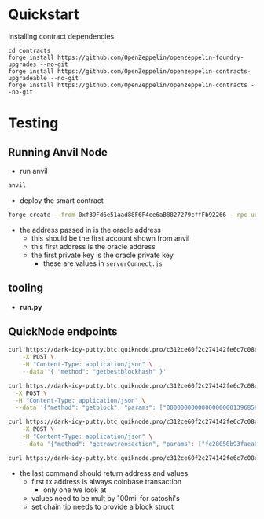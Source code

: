 # Quickstart

Installing contract dependencies
```shell
cd contracts
forge install https://github.com/OpenZeppelin/openzeppelin-foundry-upgrades --no-git
forge install https://github.com/OpenZeppelin/openzeppelin-contracts-upgradeable --no-git
forge install https://github.com/OpenZeppelin/openzeppelin-contracts --no-git
```

# Testing
## Running Anvil Node
- run anvil
```sh
anvil
```
- deploy the smart contract
```sh
forge create --from 0xf39Fd6e51aad88F6F4ce6aB8827279cffFb92266 --rpc-url http://localhost:8545 --legacy --unlocked src/PoolShares.sol:PoolShares --constructor-args "0xf39Fd6e51aad88F6F4ce6aB8827279cffFb92266" "Quarry" "QRY" ""
```
- the address passed in is the oracle address
    - this should be the first account shown from anvil
    - this first address is the oracle address
    - the first private key is the oracle private key
        - these are values in `serverConnect.js`

## tooling
- **run.py**

## QuickNode endpoints
```sh
curl https://dark-icy-putty.btc.quiknode.pro/c312ce60f2c274142fe6c7c08cb3999c3ae354eb/ \
    -X POST \
    -H "Content-Type: application/json" \
    --data '{ "method": "getbestblockhash" }'

curl https://dark-icy-putty.btc.quiknode.pro/c312ce60f2c274142fe6c7c08cb3999c3ae354eb/ \
  -X POST \
  -H "Content-Type: application/json" \
  --data '{"method": "getblock", "params": ["0000000000000000000139685895880c667cd5424e816cc5dd8f0b37d72904dc"]}'

curl https://dark-icy-putty.btc.quiknode.pro/c312ce60f2c274142fe6c7c08cb3999c3ae354eb/ \
    -X POST \
    -H "Content-Type: application/json" \
    --data '{"method": "getrawtransaction", "params": ["fe28050b93faea61fa88c4c630f0e1f0a1c24d0082dd0e10d369e13212128f33", 0]}'

curl https://dark-icy-putty.btc.quiknode.pro/c312ce60f2c274142fe6c7c08cb3999c3ae354eb/     -X POST     -H "Content-Type: application/json"     --data '{"method": "getrawtransaction", "params": ["daae30696577cde2117c7391ece3b445885a4d21f10cf24a57c23762d9dd396c", 1]}'
```

- the last command should return address and values 
    - first tx address is always coinbase transaction
        - only one we look at
    - values need to be mult by 100mil for satoshi's
    - set chain tip needs to provide a block struct
